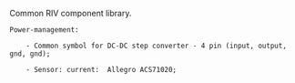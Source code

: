 Common RIV component library.


	Power-management:
  
		- Common symbol for DC-DC step converter - 4 pin (input, output, gnd, gnd);

		- Sensor: current:  Allegro ACS71020;
